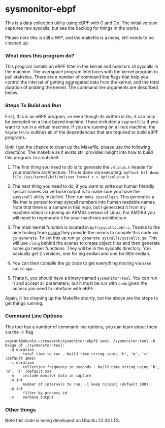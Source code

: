 # sysmonitor-ebpf
This is a data collection utility using eBPF with C and Go.  The initial version captures raw syscalls, but see the backlog for things in the works. 

Please note this is still a WIP, and the makefile is a mess, still needs to be cleaned up.


### What does this program do?
This program installs an eBPF filter in the kernel and monitors all syscalls in the machine.  The userspace program interfaces with the kernel program to pull statistics.  There are a number of command line flags that help you control the interval of getting aggregated data from the kernel, and the total duration of probing the kernel.  The command line arguments are described below. 

### Steps To Build and Run
First, this is an eBPF program, so even though its written in Go, it can only be executed on a linux based machine.  I have included a `VagrantFile` if you want to run in a virtual machine. If you are running on a linux machine, the `VagrantFile` outlines all of the dependencies that are required to build eBPF programs. 

Until I get the chance to clean up the Makefile, please use the following directions.  The makefile as it exists still provides insight into how to build this program.  In a nutshell:

1. The first thing you need to do is to generate the `vmlinux.h` header for your machine architecture.  This is done via executing: ```bpftool btf dump file /sys/kernel/btf/vmlinux format c > bpf/vmlinux.h```

2. The next thing you need to do, if you want to write out human friendly syscall names via verbose output is to make sure you have the `ausyscall` utility installed.  Then run `make syscallgen`.  This generates a file that is parsed to map syscall numbers into human readable names.  Note that there is a sample in this repo, but I generated it from my machine which is running an ARM64 version of Linux. For AMD64 you will need to regenerate it for your machines architecture. 

3. The main kernel function is located in `bpf\syscalls.ebf.c`.  Thanks to the nice tooling from [cilium](https://pkg.go.dev/github.com/cilium/ebpf/cmd/bpf2go) they provide the means to compile this code via `go generate`.  To set this up run `go generate syscalls/syscalls.go`.  This will use `clang` behind the scenes to create object files and then generate some go helper functions.  They will be in the syscalls directory.  You basically get 2 versions, one for big endian and one for little endian.

4. You can then compile the go code to get everything moving via `make build-app`.

5. Thats it, you should have a binary named `sysmonitor-tool`.  You can run it and accept all parameters, but it must be run with `sudo` given the access you need to interface with eBPF.

Again, ill be cleaning up the Makefile shortly, but the above are the steps to get things running.

### Command Line Options
This tool has a number of command line options, you can learn about them via the `-h` flag

```
vagrant@ubuntu:~/research/sysmonitor-ebpf$ sudo ./sysmonitor-tool -h
Usage of ./sysmonitor-tool:
  -d duration
        total time to run - build time string using 'h', 'm', 's' (default 1m0s)
  -i duration
        collection frequency in seconds - build time string using 'h', 'm', 's' (default 5s)
  -m    include monitor data in capture
  -n int
        number of intervals to run, -1 keep running (default 100)
  -p int
        filter by process id
  -v    verbose output
  ```

### Other things
Note this code is being developed on Ubuntu 22.04 LTS.


